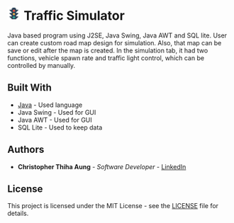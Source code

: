 # <img src="images/Traffic.svg" width="30px"> Traffic Simulator
Java based program using J2SE, Java Swing, Java AWT and SQL lite. User can create custom road map design for simulation. Also, that map can be save or edit after the map is created. 
In the simulation tab, it had two functions, vehicle spawn rate and traffic light control, which can be controlled by manually. 

## Built With
* [Java](https://www.oracle.com/java/) - Used language
* Java Swing - Used for GUI
* Java AWT - Used for GUI
* SQL Lite - Used to keep data

## Authors
* **Christopher Thiha Aung** - *Software Developer* - [LinkedIn](https://www.linkedin.com/in/christopher-t-678b41171/)

## License
This project is licensed under the MIT License - see the [LICENSE](LICENSE) file for details.

